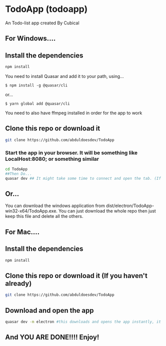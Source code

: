 # TodoApp (todoapp)

An Todo-list app created By Cubical

## For Windows....

## Install the dependencies
```bash
npm install
```
You need to install Quasar and add it to your path, using...
```npm
$ npm install -g @quasar/cli
```
or...
```yarn
$ yarn global add @quasar/cli
```
You need to also have ffmpeg installed in order for the app to work

## Clone this repo or download it
```bash
git clone https://github.com/abduldoesdev/TodoApp
```


### Start the app in your browser. It will be something like LocalHost:8080; or something similar
```bash
cd TodoApp
##Then Do...
quasar dev ## It might take some time to connect and open the tab. (If you waited for about 30 seconds and no new tab was opened, click enter in the terminal you run the code in)
```


## Or...
You can download the windows application from dist/electron/TodoApp-win32-x64/TodoApp.exe. You can just download the whole repo then just keep this file and delete all the others.

## For Mac....

## Install the dependencies
```bash
npm install
```

## Clone this repo or download it (If you haven't already)
```bash
git clone https://github.com/abduldoesdev/TodoApp
```

## Download and open the app
```bash
quasar dev -m electron #this downloads and opens the app instantly, it will come with an inspect window which you can close.
```

## And YOU ARE DONE!!!! Enjoy!
